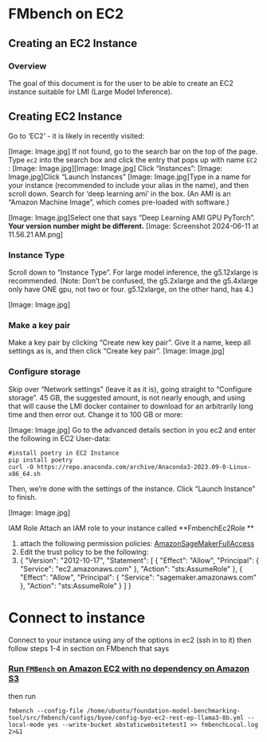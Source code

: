 # FMbench on EC2

## Creating an EC2 Instance

### Overview

The goal of this document is for the user to be able to create an EC2 instance suitable for LMI (Large Model Inference).

## Creating EC2 Instance

Go to ‘EC2’ - it is likely in recently visited:

[Image: Image.jpg]
If not found, go to the search bar on the top of the page. Type `ec2` into the search box and click the entry that pops up with name `EC2` :
[Image: Image.jpg][Image: Image.jpg]
Click “Instances”:
[Image: Image.jpg]Click “Launch Instances”
[Image: Image.jpg]Type in a name for your instance (recommended to include your alias in the name), and then scroll down. Search for ‘deep learning ami’ in the box. (An AMI is an “Amazon Machine Image”, which comes pre-loaded with software.)

[Image: Image.jpg]Select one that says “Deep Learning AMI GPU PyTorch”. **Your version number might be different.** 
[Image: Screenshot 2024-06-11 at 11.56.21 AM.png]
### Instance Type

Scroll down to “Instance Type”. For large model inference, the g5.12xlarge is recommended. (Note: Don’t be confused, the g5.2xlarge and the g5.4xlarge only have ONE gpu, not two or four. g5.12xlarge, on the other hand, has 4.)

[Image: Image.jpg]
### Make a key pair

Make a key pair by clicking “Create new key pair”. Give it a name, keep all settings as is, and then click “Create key pair”.
[Image: Image.jpg]
### Configure storage

Skip over “Network settings” (leave it as it is), going straight to “Configure storage”. 45 GB, the suggested amount, is not nearly enough, and using that will cause the LMI docker container to download for an arbitrarily long time and then error out. Change it to 100 GB or more:

[Image: Image.jpg]
Go to the advanced details section in you ec2 and enter the following in EC2 User-data:


```
#install poetry in EC2 Instance
pip install poetry
curl -O https://repo.anaconda.com/archive/Anaconda3-2023.09-0-Linux-x86_64.sh
```

Then, we’re done with the settings of the instance. Click “Launch Instance” to finish.

[Image: Image.jpg]

IAM Role
Attach an IAM role to your instance called **FmbenchEc2Role 
**

1. attach the following permission policies: [AmazonSageMakerFullAccess](https://us-east-1.console.aws.amazon.com/iam/home?region=us-east-1#/policies/details/arn%3Aaws%3Aiam%3A%3Aaws%3Apolicy%2FAmazonSageMakerFullAccess)
2. Edit the trust policy to be the following:
3. {
        "Version": "2012-10-17",
        "Statement": [
            {
                "Effect": "Allow",
                "Principal": {
                    "Service": "ec2.amazonaws.com"
                },
                "Action": "sts:AssumeRole"
            },
            {
                "Effect": "Allow",
                "Principal": {
                    "Service": "sagemaker.amazonaws.com"
                },
                "Action": "sts:AssumeRole"
            }
        ]
    }

# **Connect to instance**

Connect to your instance using any of the options in ec2 (ssh in to it) then follow steps 1-4 in section on FMbench that says

### [Run `FMBench` on Amazon EC2 with no dependency on Amazon S3](https://github.com/aws-samples/foundation-model-benchmarking-tool/tree/ec2-deployment?tab=readme-ov-file#run-fmbench-on-amazon-ec2-with-no-dependency-on-amazon-s3)

then run 

```
fmbench --config-file /home/ubuntu/foundation-model-benchmarking-tool/src/fmbench/configs/byoe/config-byo-ec2-rest-ep-llama3-8b.yml --local-mode yes --write-bucket abstaticwebsitetest1 >> fmbenchLocal.log 2>&1
```
